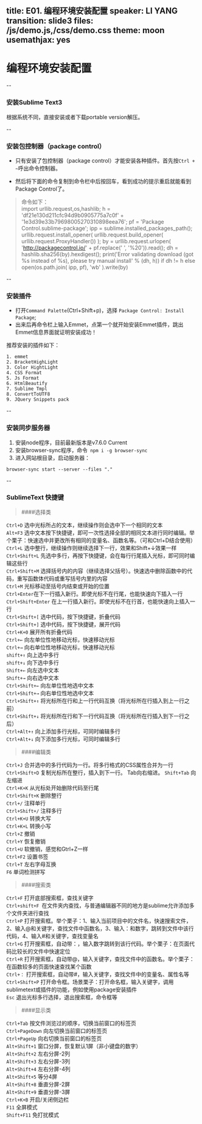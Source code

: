 title: E01. 编程环境安装配置
speaker: LI YANG
transition: slide3
files: /js/demo.js,/css/demo.css
theme: moon
usemathjax: yes
--
# 编程环境安装配置

--
### 安装Sublime Text3
根据系统不同，直接安装或者下载portable version解压。

--
### 安装包控制器（package control）
* 只有安装了包控制器（package control）才能安装各种插件。首先按`Ctrl + ~`呼出命令控制器。

* 然后将下面的命令复制到命令栏中后按回车，看到成功的提示重启就能看到Package Control了。
>命令如下：  
import urllib.request,os,hashlib; h = 'df21e130d211cfc94d9b0905775a7c0f' + '1e3d39e33b79698005270310898eea76'; pf = 'Package Control.sublime-package'; ipp = sublime.installed_packages_path(); urllib.request.install_opener( urllib.request.build_opener( urllib.request.ProxyHandler()) ); by = urllib.request.urlopen( 'http://packagecontrol.io/' + pf.replace(' ', '%20')).read(); dh = hashlib.sha256(by).hexdigest(); print('Error validating download (got %s instead of %s), please try manual install' % (dh, h)) if dh != h else open(os.path.join( ipp, pf), 'wb' ).write(by)

--
### 安装插件
- 打开`Command Palette`(Ctrl+Shift+p)，选择 `Package Control: Install Package`;
- 出来后再命令栏上输入Emmet，点第一个就开始安装Emmet插件，跳出Emmet信息界面就证明安装成功！

推荐安装的插件如下：
```
1. emmet 
2. BracketHighLight
3. Color HightLight
4. CSS Format
5. Js Format
6. HtmlBeautify
7. Sublime Tmpl
8. ConvertToUTF8
9. JQuery Snippets pack
```


-- 
### 安装同步服务器
1. 安装node程序，目前最新版本是v7.6.0 Current
2. 安装browser-sync程序，命令` npm i -g browser-sync`
3. 进入网站根目录，启动服务器：
```
browser-sync start --server --files "."
```


--
### SublimeText 快捷键
> ####选择类

`Ctrl+D` 选中光标所占的文本，继续操作则会选中下一个相同的文本  
`Alt+F3` 选中文本按下快捷键，即可一次性选择全部的相同文本进行同时编辑。举个栗子：快速选中并更改所有相同的变量名、函数名等。（可和Ctrl+D结合使用）  
`Ctrl+L` 选中整行，继续操作则继续选择下一行，效果和Shift+↓效果一样  
`Ctrl+Shift+L` 先选中多行，再按下快捷键，会在每行行尾插入光标，即可同时编辑这些行  
`Ctrl+Shift+M` 选择括号内的内容（继续选择父括号）。快速选中删除函数中的代码，重写函数体代码或重写括号内里的内容  
`Ctrl+M` 光标移动至括号内结束或开始的位置  
`Ctrl+Enter`在下一行插入新行。即使光标不在行尾，也能快速向下插入一行   
`Ctrl+Shift+Enter` 在上一行插入新行。即使光标不在行首，也能快速向上插入一行  
`Ctrl+Shift+[`  选中代码，按下快捷键，折叠代码  
`Ctrl+Shift+]` 选中代码，按下快捷键，展开代码  
`Ctrl+K+0` 展开所有折叠代码  
`Ctrl+←` 向左单位性地移动光标，快速移动光标  
`Ctrl+→` 向右单位性地移动光标，快速移动光标  
`shift+↑` 向上选中多行  
`shift+↓` 向下选中多行  
`Shift+←` 向左选中文本  
`Shift+→` 向右选中文本  
`Ctrl+Shift+←` 向左单位性地选中文本  
`Ctrl+Shift+→` 向右单位性地选中文本  
`Ctrl+Shift+↑` 将光标所在行和上一行代码互换（将光标所在行插入到上一行之前）  
`Ctrl+Shift+↓` 将光标所在行和下一行代码互换（将光标所在行插入到下一行之后）  
`Ctrl+Alt+↑` 向上添加多行光标，可同时编辑多行  
`Ctrl+Alt+↓` 向下添加多行光标，可同时编辑多行  

> ####编辑类

`Ctrl+J` 合并选中的多行代码为一行。将多行格式的CSS属性合并为一行
`Ctrl+Shift+D` 复制光标所在整行，插入到下一行。
Tab向右缩进。
`Shift+Tab` 向左缩进  
`Ctrl+K+K` 从光标处开始删除代码至行尾  
`Ctrl+Shift+K` 删除整行  
`Ctrl+/` 注释单行  
`Ctrl+Shift+/` 注释多行  
`Ctrl+K+U` 转换大写  
`Ctrl+K+L` 转换小写  
`Ctrl+Z` 撤销  
`Ctrl+Y` 恢复撤销  
`Ctrl+U` 软撤销，感觉和Gtrl+Z一样  
`Ctrl+F2` 设置书签  
`Ctrl+T` 左右字母互换  
`F6` 单词检测拼写  

> ####搜索类

`Ctrl+F` 打开底部搜索框，查找关键字  
`Ctrl+shift+F `在文件夹内查找，与普通编辑器不同的地方是sublime允许添加多个文件夹进行查找  
`Ctrl+P` 打开搜索框。举个栗子：1、输入当前项目中的文件名，快速搜索文件，2、输入@和关键字，查找文件中函数名，3、输入：和数字，跳转到文件中该行代码，4、输入#和关键字，查找变量名  
`Ctrl+G` 打开搜索框，自动带：，输入数字跳转到该行代码。举个栗子：在页面代码比较长的文件中快速定位  
`Ctrl+R` 打开搜索框，自动带@，输入关键字，查找文件中的函数名。举个栗子：在函数较多的页面快速查找某个函数  
`Ctrl+：` 打开搜索框，自动带#，输入关键字，查找文件中的变量名、属性名等  
`Ctrl+Shift+P` 打开命令框。场景栗子：打开命名框，输入关键字，调用sublimetext或插件的功能，例如使用package安装插件  
`Esc` 退出光标多行选择，退出搜索框，命令框等  

> ####显示类

`Ctrl+Tab` 按文件浏览过的顺序，切换当前窗口的标签页  
`Ctrl+PageDown` 向左切换当前窗口的标签页  
`Ctrl+PageUp` 向右切换当前窗口的标签页  
`Alt+Shift+1` 窗口分屏，恢复默认1屏（非小键盘的数字）  
`Alt+Shift+2` 左右分屏-2列  
`Alt+Shift+3` 左右分屏-3列  
`Alt+Shift+4` 左右分屏-4列  
`Alt+Shift+5` 等分4屏   
`Alt+Shift+8` 垂直分屏-2屏  
`Alt+Shift+9` 垂直分屏-3屏  
`Ctrl+K+B` 开启/关闭侧边栏   
`F11` 全屏模式  
`Shift+F11` 免打扰模式  

